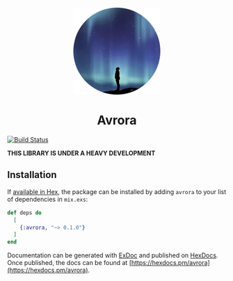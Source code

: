 <p align="center">
  <img width=200 src="/misc/logo.png"/>
  <h1 align="center">Avrora</h1>
</p>

[![Build Status](https://travis-ci.org/Strech/avrora.svg?branch=master)](https://travis-ci.org/Strech/avrora)

**THIS LIBRARY IS UNDER A HEAVY DEVELOPMENT**

## Installation

If [available in Hex](https://hex.pm/docs/publish), the package can be installed
by adding `avrora` to your list of dependencies in `mix.exs`:

```elixir
def deps do
  [
    {:avrora, "~> 0.1.0"}
  ]
end
```

Documentation can be generated with [ExDoc](https://github.com/elixir-lang/ex_doc)
and published on [HexDocs](https://hexdocs.pm). Once published, the docs can
be found at [https://hexdocs.pm/avrora](https://hexdocs.pm/avrora).

